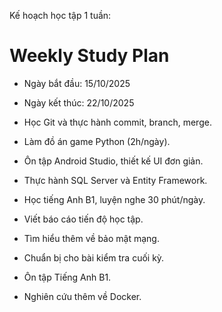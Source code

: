 Kế hoạch học tập 1 tuần:

# Weekly Study Plan
- Ngày bắt đầu: 15/10/2025
- Ngày kết thúc: 22/10/2025
- Học Git và thực hành commit, branch, merge.
- Làm đồ án game Python (2h/ngày).
- Ôn tập Android Studio, thiết kế UI đơn giản.
- Thực hành SQL Server và Entity Framework.
- Học tiếng Anh B1, luyện nghe 30 phút/ngày.
- Viết báo cáo tiến độ học tập.
- Tìm hiểu thêm về bảo mật mạng.
- Chuẩn bị cho bài kiểm tra cuối kỳ.

- Ôn tập Tiếng Anh B1.
- Nghiên cứu thêm về Docker.